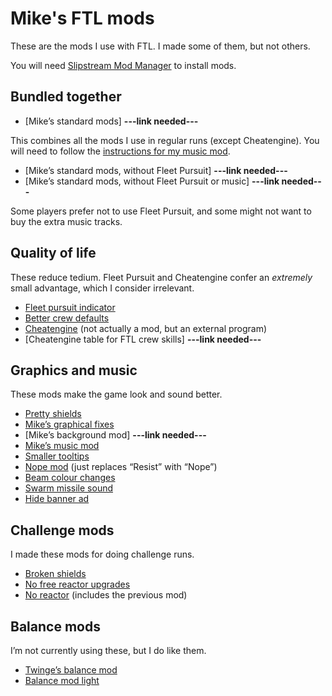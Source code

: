 # Mike's FTL mods

These are the mods I use with FTL. I made some of them, but not others.

You will need [Slipstream Mod Manager](http://www.subsetgames.com/forum/viewtopic.php?f=11&t=17102) to install mods.

## Bundled together

* [Mike’s standard mods] **---link needed---**

This combines all the mods I use in regular runs (except Cheatengine). You will need to follow the [instructions for my music mod](https://www.reddit.com/r/ftlgame/comments/agl0gx/music_mod/).

* [Mike’s standard mods, without Fleet Pursuit] **---link needed---**
* [Mike’s standard mods, without Fleet Pursuit or music] **---link needed---**

Some players prefer not to use Fleet Pursuit, and some might not want to buy the extra music tracks.

## Quality of life

These reduce tedium. Fleet Pursuit and Cheatengine confer an *extremely* small advantage, which I consider irrelevant.

* [Fleet pursuit indicator](https://subsetgames.com/forum/viewtopic.php?t=26289)
* [Better crew defaults](http://www.subsetgames.com/forum/viewtopic.php?f=11&t=36285&p=125013)
* [Cheatengine](https://www.reddit.com/r/ftlgame/comments/621w0b/training_speedhack_instructions_external_software/) (not actually a mod, but  an external program)
* [Cheatengine table for FTL crew skills] **---link needed---** 


## Graphics and music

These mods make the game look and sound better.

* [Pretty shields](https://subsetgames.com/forum/viewtopic.php?t=32736)
* [Mike’s graphical fixes](https://www.subsetgames.com/forum/viewtopic.php?f=11&t=35599)
* [Mike’s background mod] **---link needed---**
* [Mike’s music mod](https://www.reddit.com/r/ftlgame/comments/agl0gx/music_mod/)
* [Smaller tooltips](https://www.subsetgames.com/forum/viewtopic.php?f=11&t=35680&p=124808)
* [Nope mod](https://www.dropbox.com/s/lhw8fu4xry1nc8b/NOPE.ftl) (just replaces “Resist” with “Nope”)
* [Beam colour changes](https://www.dropbox.com/s/x0apzk1874gyyy4/Beam%20colour%20tweaks%20v1.0.ftl?dl=0)
* [Swarm missile sound](https://www.subsetgames.com/forum/viewtopic.php?f=11&t=36287)
* [Hide banner ad](http://www.subsetgames.com/forum/viewtopic.php?t=32910)

## Challenge mods

I made these mods for doing challenge runs.

* [Broken shields](https://www.reddit.com/r/ftlgame/comments/bq26to/broken_shields_mod/)
* [No free reactor upgrades](https://www.subsetgames.com/forum/viewtopic.php?f=11&t=36284)
* [No reactor](https://www.subsetgames.com/forum/viewtopic.php?f=11&t=36283&p=125008) (includes the previous mod)

## Balance mods

I’m not currently using these, but I do like them.

* [Twinge’s balance mod](http://www.it-is-law.com/ftl-balance/index.php?title=Main_Page)
* [Balance mod light](https://mikehopley.github.io/Balance-Mod-Light/)
